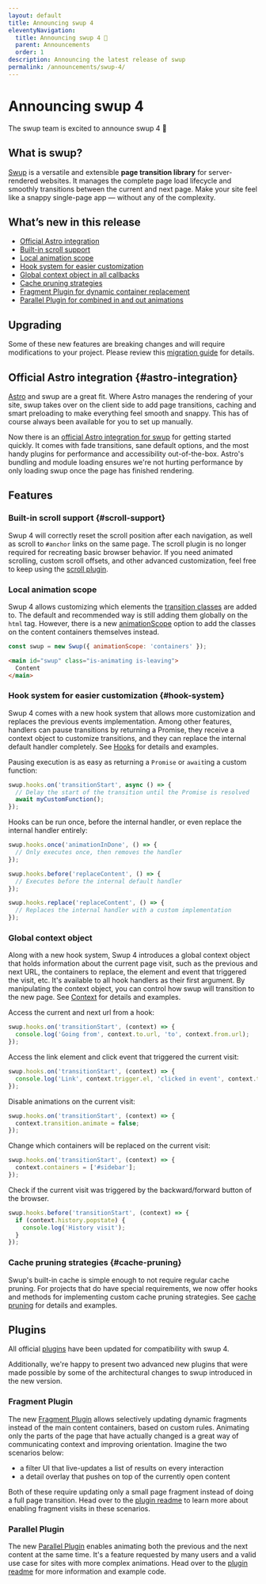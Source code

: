 ```yaml
---
layout: default
title: Announcing swup 4
eleventyNavigation:
  title: Announcing swup 4 🎉
  parent: Announcements
  order: 1
description: Announcing the latest release of swup
permalink: /announcements/swup-4/
---
```


# Announcing swup 4

The swup team is excited to announce swup 4 🎉

## What is swup?

[Swup](https://swup.js.org/) is a versatile and extensible **page transition library** for
server-rendered websites. It manages the complete page load lifecycle and smoothly transitions
between the current and next page. Make your site feel like a snappy single-page app — without
any of the complexity.

## What’s new in this release

- [Official Astro integration](#astro-integration)
- [Built-in scroll support](#scroll-support)
- [Local animation scope](#local-animation-scope)
- [Hook system for easier customization](#hook-system)
- [Global context object in all callbacks](#global-context-object)
- [Cache pruning strategies](#cache-pruning)
- [Fragment Plugin for dynamic container replacement](#fragment-plugin)
- [Parallel Plugin for combined in and out animations](#parallel-plugin)

## Upgrading

Some of these new features are breaking changes and will require modifications to your project.
Please review this [migration guide](/getting-started/upgrading) for details.

## Official Astro integration {#astro-integration}

[Astro](https://astro.build/) and swup are a great fit. Where Astro manages the rendering of your
site, swup takes over on the client side to add page transitions, caching and smart preloading to
make everything feel smooth and snappy. This has of course always been available for you to set up
manually.

Now there is an [official Astro integration for swup](https://github.com/swup/astro) for getting
started quickly. It comes with fade transitions, sane default options, and the most handy plugins
for performance and accessibility out-of-the-box. Astro's bundling and module loading ensures we're
not hurting performance by only loading swup once the page has finished rendering.

## Features

### Built-in scroll support {#scroll-support}

Swup 4 will correctly reset the scroll position after each navigation, as well as scroll to `#anchor`
links on the same page. The scroll plugin is no longer required for recreating basic browser
behavior. If you need animated scrolling, custom scroll offsets, and other advanced customization,
feel free to keep using the [scroll plugin](/plugins/scroll-plugin/).

### Local animation scope

Swup 4 allows customizing which elements the [transition classes](/getting-started/how-it-works/#transition-classes)
are added to. The default and recommended way is still adding them globally on the `html` tag.
However, there is a new [animationScope](/options/#animation-scope) option to add the classes on
the content containers themselves instead.

```js
const swup = new Swup({ animationScope: 'containers' });
```

```html
<main id="swup" class="is-animating is-leaving">
  Content
</main>
```

### Hook system for easier customization {#hook-system}

Swup 4 comes with a new hook system that allows more customization and replaces the previous events
implementation. Among other features, handlers can pause transitions by returning a Promise, they
receive a context object to customize transitions, and they can replace the internal default handler
completely. See [Hooks](/hooks/) for details and examples.

Pausing execution is as easy as returning a `Promise` or `await`ing a custom function:

```javascript
swup.hooks.on('transitionStart', async () => {
  // Delay the start of the transition until the Promise is resolved
  await myCustomFunction();
});
```

Hooks can be run once, before the internal handler, or even replace the internal handler entirely:

```javascript
swup.hooks.once('animationInDone', () => {
  // Only executes once, then removes the handler
});

swup.hooks.before('replaceContent', () => {
  // Executes before the internal default handler
});

swup.hooks.replace('replaceContent', () => {
  // Replaces the internal handler with a custom implementation
});
```

### Global context object

Along with a new hook system, Swup 4 introduces a global context object that holds information
about the current page visit, such as the previous and next URL, the containers to replace, the
element and event that triggered the visit, etc. It's available to all hook handlers as their
first argument. By manipulating the context object, you can control how swup will transition to
the new page. See [Context](/context/) for details and examples.

Access the current and next url from a hook:

```javascript
swup.hooks.on('transitionStart', (context) => {
  console.log('Going from', context.to.url, 'to', context.from.url);
});
```

Access the link element and click event that triggered the current visit:

```javascript
swup.hooks.on('transitionStart', (context) => {
  console.log('Link', context.trigger.el, 'clicked in event', context.trigger.event);
});
```

Disable animations on the current visit:

```js
swup.hooks.on('transitionStart', (context) => {
  context.transition.animate = false;
});
```

Change which containers will be replaced on the current visit:

```javascript
swup.hooks.on('transitionStart', (context) => {
  context.containers = ['#sidebar'];
});
```

Check if the current visit was triggered by the backward/forward button of the browser.

```javascript
swup.hooks.before('transitionStart', (context) => {
  if (context.history.popstate) {
    console.log('History visit');
  }
});
```

### Cache pruning strategies {#cache-pruning}

Swup's built-in cache is simple enough to not require regular cache pruning. For projects that do
have special requirements, we now offer hooks and methods for implementing custom cache pruning
strategies. See [cache pruning](/api/cache/#cache-pruning) for details and examples.

## Plugins

All official [plugins](/plugins/) have been updated for compatibility with swup 4.

Additionally, we're happy to present two advanced new plugins that were made possible by some of the
architectural changes to swup introduced in the new version.

### Fragment Plugin

The new [Fragment Plugin](/plugins/fragment-plugin/) allows selectively updating dynamic fragments
instead of the main content containers, based on custom rules. Animating only the parts of the page
that have actually changed is a great way of communicating context and improving orientation.
Imagine the two scenarios below:

- a filter UI that live-updates a list of results on every interaction
- a detail overlay that pushes on top of the currently open content

Both of these require updating only a small page fragment instead of doing a full page transition.
Head over to the [plugin readme](/plugins/fragment-plugin/) to learn more about enabling fragment
visits in these scenarios.

<!-- GIF of Fragment Plugin in action -->

### Parallel Plugin

The new [Parallel Plugin](/plugins/parallel-plugin/) enables animating both the previous and the
next content at the same time. It's a feature requested by many users and a valid use case for sites
with more complex animations. Head over to the [plugin readme](/plugins/parallel-plugin/) for more
information and example code.

<!-- GIF of Parallel Plugin in action -->
